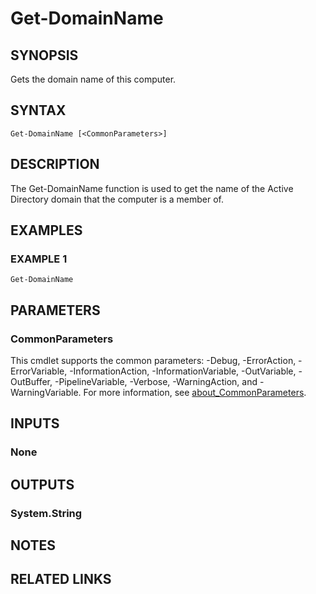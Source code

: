 
# Get-DomainName

## SYNOPSIS
Gets the domain name of this computer.

## SYNTAX

```
Get-DomainName [<CommonParameters>]
```

## DESCRIPTION
The Get-DomainName function is used to get the name of the Active Directory domain that the computer is a
member of.

## EXAMPLES

### EXAMPLE 1
```
Get-DomainName
```

## PARAMETERS

### CommonParameters
This cmdlet supports the common parameters: -Debug, -ErrorAction, -ErrorVariable, -InformationAction, -InformationVariable, -OutVariable, -OutBuffer, -PipelineVariable, -Verbose, -WarningAction, and -WarningVariable. For more information, see [about_CommonParameters](http://go.microsoft.com/fwlink/?LinkID=113216).

## INPUTS

### None
## OUTPUTS

### System.String
## NOTES

## RELATED LINKS

